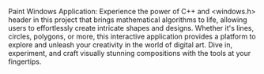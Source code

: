 Paint Windows Application: Experience the power of C++ and <windows.h> header in this project that brings mathematical algorithms to life, allowing users to effortlessly create intricate shapes and designs. Whether it's lines, circles, polygons, or more, this interactive application provides a platform to explore and unleash your creativity in the world of digital art. Dive in, experiment, and craft visually stunning compositions with the tools at your fingertips.
